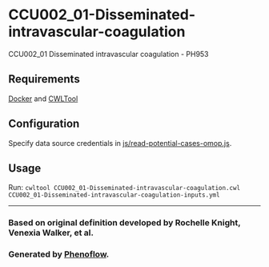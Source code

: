 # CCU002_01-Disseminated-intravascular-coagulation

CCU002_01 Disseminated intravascular coagulation - PH953

## Requirements

[Docker](https://docs.docker.com/install/) and [CWLTool](https://github.com/common-workflow-language/cwltool#install)

## Configuration

Specify data source credentials in [js/read-potential-cases-omop.js](js/read-potential-cases-omop.js).

## Usage

Run: `cwltool CCU002_01-Disseminated-intravascular-coagulation.cwl CCU002_01-Disseminated-intravascular-coagulation-inputs.yml`

***

### Based on original definition developed by Rochelle Knight, Venexia Walker, et al.
### Generated by [Phenoflow](https://kclhi.org/phenoflow).
